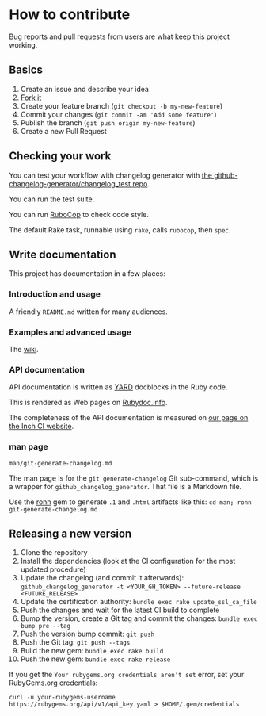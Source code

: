 # How to contribute

Bug reports and pull requests from users are what keep this project working.

## Basics

1. Create an issue and describe your idea
2. [Fork it](https://github.com/github-changelog-generator/github-changelog-generator/fork)
3. Create your feature branch (`git checkout -b my-new-feature`)
4. Commit your changes (`git commit -am 'Add some feature'`)
5. Publish the branch (`git push origin my-new-feature`)
6. Create a new Pull Request

## Checking your work

You can test your workflow with changelog generator with
[the github-changelog-generator/changelog_test repo].

You can run the test suite.

You can run [RuboCop] to check code style.

The default Rake task, runnable using `rake`, calls `rubocop`, then `spec`.

[the github-changelog-generator/changelog_test repo]: https://github.com/github-changelog-generator/changelog_test/
[RuboCop]: http://rubocop.readthedocs.io/en/latest/

## Write documentation

This project has documentation in a few places:

### Introduction and usage

A friendly `README.md` written for many audiences.

### Examples and advanced usage

The [wiki].

### API documentation

API documentation is written as [YARD] docblocks in the Ruby code.

This is rendered as Web pages on [Rubydoc.info][github-changelog-generator on Rubydoc.info].

The completeness of the API documentation is measured on [our page on the Inch CI website][github-changelog-generator on Inch CI].

### man page

`man/git-generate-changelog.md`

The man page is for the `git generate-changelog` Git sub-command, which is a wrapper for `github_changelog_generator`. That file is a Markdown file.

Use the [ronn] gem to generate `.1` and `.html` artifacts like this: `cd man; ronn git-generate-changelog.md`

[wiki]: https://github.com/github-changelog-generator/github-changelog-generator/wiki
[YARD]: https://yardoc.org/
[github-changelog-generator on Rubydoc.info]: http://www.rubydoc.info/gems/github_changelog_generator
[ronn]: https://github.com/rtomayko/ronn
[github-changelog-generator on Inch CI]: https://inch-ci.org/github/github-changelog-generator/github-changelog-generator

## Releasing a new version

1. Clone the repository
1. Install the dependencies (look at the CI configuration for the most updated procedure)
1. Update the changelog (and commit it afterwards): `github_changelog_generator -t <YOUR_GH_TOKEN> --future-release <FUTURE_RELEASE>`
1. Update the certification authority: `bundle exec rake update_ssl_ca_file`
1. Push the changes and wait for the latest CI build to complete
1. Bump the version, create a Git tag and commit the changes: `bundle exec bump pre --tag`
1. Push the version bump commit: `git push`
1. Push the Git tag: `git push --tags`
1. Build the new gem: `bundle exec rake build`
1. Push the new gem: `bundle exec rake release`

If you get the `Your rubygems.org credentials aren't set` error, set your RubyGems.org credentials:

```shell
curl -u your-rubygems-username https://rubygems.org/api/v1/api_key.yaml > $HOME/.gem/credentials
```

